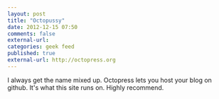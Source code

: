 ```yaml
---
layout: post
title: "Octopussy"
date: 2012-12-15 07:50
comments: false
external-url: 
categories: geek feed
published: true
external-url: http://octopress.org
---
```

I always get the name mixed up. Octopress lets you host your blog on github. It's what this site runs on. Highly recommend.
